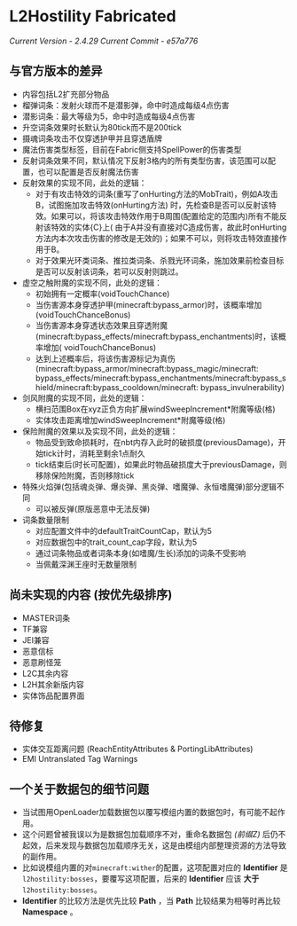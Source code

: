 # L2Hostility Fabricated

*Current Version - 2.4.29*
*Current Commit - e57a776*

## 与官方版本的差异

- 内容包括L2扩充部分物品
- 榴弹词条：发射火球而不是潜影弹，命中时造成每级4点伤害
- 潜影词条：最大等级为5，命中时造成每级4点伤害
- 升空词条效果时长默认为80tick而不是200tick
- 摄魂词条攻击不仅穿透护甲并且穿透盾牌
- 魔法伤害类型标签，目前在Fabric侧支持SpellPower的伤害类型
- 反射词条效果不同，默认情况下反射3格内的所有类型伤害，该范围可以配置，也可以配置是否反射魔法伤害
- 反射效果的实现不同，此处的逻辑：
    - 对于有攻击特效的词条(重写了onHurting方法的MobTrait)，例如A攻击B，试图施加攻击特效(onHurting方法)
      时，先检查B是否可以反射该特效。如果可以，将该攻击特效作用于B周围(配置给定的范围内)所有不能反射该特效的实体{C}上(
      由于A并没有直接对C造成伤害，故此时onHurting方法内本次攻击伤害的修改是无效的)；如果不可以，则将攻击特效直接作用于B。
    - 对于效果光环类词条、推拉类词条、杀戮光环词条，施加效果前检查目标是否可以反射该词条，若可以反射则跳过。
- 虚空之触附魔的实现不同，此处的逻辑：
    - 初始拥有一定概率(voidTouchChance)
    - 当伤害源本身穿透护甲(minecraft:bypass_armor)时，该概率增加(voidTouchChanceBonus)
    - 当伤害源本身穿透状态效果且穿透附魔(minecraft:bypass_effects/minecraft:bypass_enchantments)时，该概率增加(
      voidTouchChanceBonus)
    - 达到上述概率后，将该伤害源标记为真伤(minecraft:bypass_armor/minecraft:bypass_magic/minecraft:
      bypass_effects/minecraft:bypass_enchantments/minecraft:bypass_shield/minecraft:bypass_cooldown/minecraft:
      bypass_invulnerability)
- 剑风附魔的实现不同，此处的逻辑：
    - 横扫范围Box在xyz正负方向扩展windSweepIncrement*附魔等级(格)
    - 实体攻击距离增加windSweepIncrement*附魔等级(格)
- 保险附魔的效果以及实现不同，此处的逻辑：
    - 物品受到致命损耗时，在nbt内存入此时的破损度(previousDamage)，开始tick计时，消耗至剩余1点耐久
    - tick结束后(时长可配置)，如果此时物品破损度大于previousDamage，则移除保险附魔，否则移除tick
- 特殊火焰弹(包括魂炎弹、爆炎弹、黑炎弹、嗜魔弹、永恒嗜魔弹)部分逻辑不同
    - 可以被反弹(原版恶意中无法反弹)
- 词条数量限制
    - 对应配置文件中的defaultTraitCountCap，默认为5
    - 对应数据包中的trait_count_cap字段，默认为5
    - 通过词条物品或者词条本身(如嗜魔/生长)添加的词条不受影响
    - 当佩戴深渊王座时无数量限制

## 尚未实现的内容 (按优先级排序)

- MASTER词条
- TF兼容
- JEI兼容
- 恶意信标
- 恶意刷怪笼
- L2C其余内容
- L2H其余新版内容
- 实体饰品配置界面

## 待修复

- 实体交互距离问题 (ReachEntityAttributes & PortingLibAttributes)
- EMI Untranslated Tag Warnings

## 一个关于数据包的细节问题

- 当试图用OpenLoader加载数据包以覆写模组内置的数据包时，有可能不起作用。
- 这个问题曾被我误以为是数据包加载顺序不对，重命名数据包 *(前缀Z)* 后仍不起效，后来发现与数据包加载顺序无关，这是由模组内部整理资源的方法导致的副作用。
- 比如说模组内置的对`minecraft:wither`的配置，这项配置对应的 **Identifier** 是`l2hostility:bosses`，要覆写这项配置，后来的
  **Identifier** 应该 **大于** `l2hostility:bosses`。
- **Identifier** 的比较方法是优先比较 **Path** ，当 **Path** 比较结果为相等时再比较 **Namespace** 。